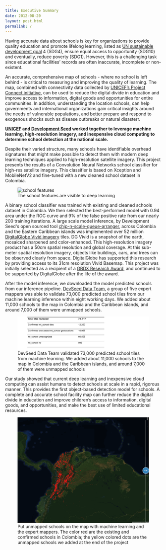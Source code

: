 ```yaml
---
title: Executive Summary
date: 2012-08-20
layout: post.html
permalink: /
---
```


Having accurate data about schools is key for organizations to provide quality education and promote lifelong learning, listed as [UN sustainable development goal](https://sustainabledevelopment.un.org/?menu=1300) 4 (SDG4), ensure equal access to opportunity (SDG10) and eventually, reduce poverty (SDG1). However, this is a challenging task since educational facilities’ records are often inaccurate, incomplete or non-existent.

An accurate, comprehensive map of schools - where no school is left behind - is critical to measuring and improving the quality of learning. The map, combined with connectivity data collected by [UNICEF’s Project Connect initiative](https://www.unicef.org/innovation/school-mapping), can be used to reduce the digital divide in education and improve access to information, digital goods and opportunities for entire communities. In addition, understanding the location schools, can help governments and international organizations gain critical insights around the needs of vulnerable populations, and better prepare and respond to exogenous shocks such as disease outbreaks or natural disasterr.

**[UNICEF](https://www.unicef.org/) and [Development Seed](http://devseed.com/doc-seed) worked together to leverage machine learning, high-resolution imagery, and inexpensive cloud computing to determine school detection at the national scale.**

Despite their varied structure, many schools have identifiable overhead signatures that might make possible to detect them with modern deep learning techniques applied to high-resolution satellite imagery. This project presents the results of a Convolution Neural Networks school classifier for high-res satellite imagery. This classifier is based on Xception and MobileNetV2 and fine-tuned with a new cleaned school dataset in Colombia.

<figure class="align-center">
	<img src="/assets/graphics/content/methodology/school_features.png" alt="school features" />
	<figcaption>The school features are visible to deep learning</figcaption>
</figure>

A binary school classifier was trained with existing and cleaned schools dataset in Colombia. We then selected the best-performed model with 0.94 area under the ROC curve and 9% of the false positive rate from our nearly 200 training iterations. A large scale model inference, by Development Seed's open sourced tool [chip-n-scale-queue-arranger](https://github.com/developmentseed/chip-n-scale-queue-arranger), across Colombia and the Eastern Caribbean islands was implemented over 52 million [DigitalGlobe Vivid imagery](https://mapsapidocs.digitalglobe.com/docs/imagery-and-basemaps) tiles. DG Vivid is a snapshot of the earth, mosaiced sharpened and color-enhanced. This high-resolution imagery product has a 50cm spatial resolution and global coverage. At this sub-meter spatial resolution imagery, objects like buildings, cars, and trees can be observed clearly from space. DigitalGlobe has supported this research by providing access to its 31cm resolution Vivid Basemap. This project was initially selected as a recipient of a [GBDX Research Award](http://blog.digitalglobe.com/industry/gbdx-for-sustainability-challenge-mapping-every-school-in-the-world-and-reducing-the-digital-divide-in-education/), and continued to be supported by DigitalGlobe after the life of the award.

After the model inference, we downloaded the model predicted schools from our inference pipeline. [DevSeed Data Team](https://medium.com/devseed/announcing-devseed-data-1a3d8102cb23), a group of five expert mappers was able to validate 73,000 predicted school tiles from our machine learning inference within eight working days. We added about 11,000 schools to the map in Colombia and the Caribbean islands, and around 7,000 of them were unmapped schools.

<figure class="align-center">
	<img src="/assets/graphics/content/results/table-2.png" alt="stats of ml schools" />
	<figcaption>DevSeed Data Team validated 73,000 predicted school tiles from machine learning. We added about 11,000 schools to the map in Colombia and the Caribbean islands, and around 7,000 of them were unmapped schools</figcaption>
</figure>



Our study showed that current deep learning and inexpensive cloud computing can assist humans to detect schools at scale in a rapid, rigorous manner. This provides the first object-based detection model for schools. A complete and accurate school facility map can further reduce the digital divide in education and improve children’s access to information, digital goods, and opportunities, and make the best use of limited educational resources.

<figure class="align-center">
	<img src="/assets/graphics/content/results/unicef-final_schools.gif" alt="Put unmapped schools on the map with machine learning" />
	<figcaption> Put unmapped schools on the map with machine learning and the expert mappers. The color red are the existing and confirmed schools in Colombia; the yellow colored dots are the unmapped schools we added at the end of the project</figcaption>
</figure>
